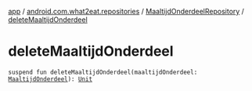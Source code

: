 [app](../../index.md) / [android.com.what2eat.repositories](../index.md) / [MaaltijdOnderdeelRepository](index.md) / [deleteMaaltijdOnderdeel](./delete-maaltijd-onderdeel.md)

# deleteMaaltijdOnderdeel

`suspend fun deleteMaaltijdOnderdeel(maaltijdOnderdeel: `[`MaaltijdOnderdeel`](../../android.com.what2eat.model/-maaltijd-onderdeel/index.md)`): `[`Unit`](https://kotlinlang.org/api/latest/jvm/stdlib/kotlin/-unit/index.html)